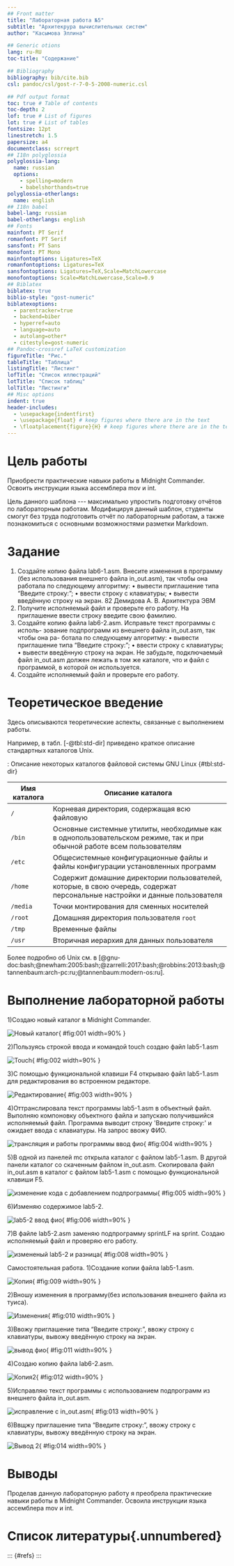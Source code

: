 ```yaml
---
## Front matter
title: "Лабораторная работа №5"
subtitle: "Архитекрура вычислительных систем"
author: "Касымова Эллина"

## Generic otions
lang: ru-RU
toc-title: "Содержание"

## Bibliography
bibliography: bib/cite.bib
csl: pandoc/csl/gost-r-7-0-5-2008-numeric.csl

## Pdf output format
toc: true # Table of contents
toc-depth: 2
lof: true # List of figures
lot: true # List of tables
fontsize: 12pt
linestretch: 1.5
papersize: a4
documentclass: scrreprt
## I18n polyglossia
polyglossia-lang:
  name: russian
  options:
	- spelling=modern
	- babelshorthands=true
polyglossia-otherlangs:
  name: english
## I18n babel
babel-lang: russian
babel-otherlangs: english
## Fonts
mainfont: PT Serif
romanfont: PT Serif
sansfont: PT Sans
monofont: PT Mono
mainfontoptions: Ligatures=TeX
romanfontoptions: Ligatures=TeX
sansfontoptions: Ligatures=TeX,Scale=MatchLowercase
monofontoptions: Scale=MatchLowercase,Scale=0.9
## Biblatex
biblatex: true
biblio-style: "gost-numeric"
biblatexoptions:
  - parentracker=true
  - backend=biber
  - hyperref=auto
  - language=auto
  - autolang=other*
  - citestyle=gost-numeric
## Pandoc-crossref LaTeX customization
figureTitle: "Рис."
tableTitle: "Таблица"
listingTitle: "Листинг"
lofTitle: "Список иллюстраций"
lotTitle: "Список таблиц"
lolTitle: "Листинги"
## Misc options
indent: true
header-includes:
  - \usepackage{indentfirst}
  - \usepackage{float} # keep figures where there are in the text
  - \floatplacement{figure}{H} # keep figures where there are in the text
---
```


# Цель работы

Приобрести практические навыки работы в Midnight Commander. Освоить
инструкции языка ассемблера mov и int.

Цель данного шаблона --- максимально упростить подготовку отчётов по
лабораторным работам.  Модифицируя данный шаблон, студенты смогут без
труда подготовить отчёт по лабораторным работам, а также познакомиться
с основными возможностями разметки Markdown.

# Задание

1. Создайте копию файла lab6-1.asm. Внесите изменения в программу (без
использования внешнего файла in_out.asm), так чтобы она работала по
следующему алгоритму:
• вывести приглашение типа “Введите строку:”;
• ввести строку с клавиатуры;
• вывести введённую строку на экран.
82 Демидова А. В.
Архитектура ЭВМ
2. Получите исполняемый файл и проверьте его работу. На приглашение
ввести строку введите свою фамилию.
3. Создайте копию файла lab6-2.asm. Исправьте текст программы с исполь-
зование подпрограмм из внешнего файла in_out.asm, так чтобы она ра-
ботала по следующему алгоритму:
• вывести приглашение типа “Введите строку:”;
• ввести строку с клавиатуры;
• вывести введённую строку на экран.
Не забудьте, подключаемый файл in_out.asm должен лежать в том же
каталоге, что и файл с программой, в которой он используется.
4. Создайте исполняемый файл и проверьте его работу.

# Теоретическое введение

Здесь описываются теоретические аспекты, связанные с выполнением работы.

Например, в табл. [-@tbl:std-dir] приведено краткое описание стандартных каталогов Unix.

: Описание некоторых каталогов файловой системы GNU Linux {#tbl:std-dir}

| Имя каталога | Описание каталога                                                                                                          |
|--------------|----------------------------------------------------------------------------------------------------------------------------|
| `/`          | Корневая директория, содержащая всю файловую                                                                               |
| `/bin `      | Основные системные утилиты, необходимые как в однопользовательском режиме, так и при обычной работе всем пользователям     |
| `/etc`       | Общесистемные конфигурационные файлы и файлы конфигурации установленных программ                                           |
| `/home`      | Содержит домашние директории пользователей, которые, в свою очередь, содержат персональные настройки и данные пользователя |
| `/media`     | Точки монтирования для сменных носителей                                                                                   |
| `/root`      | Домашняя директория пользователя  `root`                                                                                   |
| `/tmp`       | Временные файлы                                                                                                            |
| `/usr`       | Вторичная иерархия для данных пользователя                                                                                 |

Более подробно об Unix см. в [@gnu-doc:bash;@newham:2005:bash;@zarrelli:2017:bash;@robbins:2013:bash;@tannenbaum:arch-pc:ru;@tannenbaum:modern-os:ru].

# Выполнение лабораторной работы

1)Создаю новый каталог в  Midnight Commander.

![Новый каталог](image/1.png){ #fig:001 width=90% }

2)Пользуясь строкой ввода и командой touch создаю файл lab5-1.asm

![Touch](image/2.png){ #fig:002 width=90% }

3)С помощью функциональной клавиши F4 открываю файл lab5-1.asm для редактирования во встроенном редакторе. 

![Редактирование](image/3.png){ #fig:003 width=90% }

4)Оттранслировала текст программы lab5-1.asm в объектный файл. Выполняю компоновку объектного файла и запускаю получившийся исполняемый
файл. Программа выводит строку 'Введите строку:' и ожидает ввода с
клавиатуры. На запрос ввожу ФИО.

![трансляция и работы программы ввод фио](image/4.png){ #fig:004 width=90% }

5)В одной из панелей mc открыла каталог с файлом lab5-1.asm. В другой панели
каталог со скаченным файлом in_out.asm. Скопировала файл in_out.asm в каталог с файлом lab5-1.asm с помощью функциональной клавиши F5.

![изменение кода с добавлением подпрограммы](image/5.png){ #fig:005 width=90% }

6)Изменяю содержимое lab5-2.

![lab5-2 ввод фио](image/6.png){ #fig:006 width=90% }

7)В файле lab5-2.asm заменяю подпрограмму sprintLF на sprint. Создаю исполняемый файл и проверяю его работу.

![измененый lab5-2 и разница](image/8.png){ #fig:008 width=90% }

Самостоятельная работа.
1)Создание копии файла lab5-1.asm. 

![Копия](image/9.png){ #fig:009 width=90% }

2)Вношу изменения в программу(без использования внешнего файла из туиса).

![Изменения](image/10.png){ #fig:010 width=90% }

3)Ввожу приглашение типа “Введите строку:”, ввожу строку с клавиатуры, вывожу введённую строку на экран.

![вывод фио](image/11.png){ #fig:011 width=90% }

4)Создаю копию файла lab6-2.asm.

![Копия2](image/12.png){ #fig:012 width=90% }

5)Исправляю текст программы с использованием подпрограмм из внешнего файла in_out.asm.

![исправление с in_out.asm](image/13.png){ #fig:013 width=90% }

6)Ввщжу приглашение типа “Введите строку:”, ввожу строку с клавиатуры, вывожу введённую строку на экран.

![Вывод 2](image/14.png){ #fig:014 width=90% }

# Выводы

Проделав данную лабораторную работу я преобрела практические навыки работы в Midnight Commander. Освоила инструкции языка ассемблера mov и int.

# Список литературы{.unnumbered}

::: {#refs}
:::
